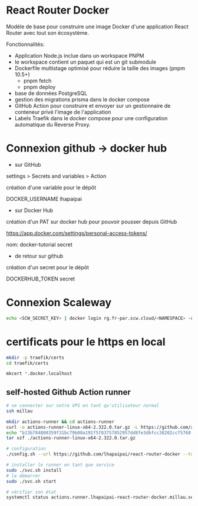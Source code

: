 # React Router Docker

Modèle de base pour construire une image Docker d'une application React Router avec
tout son écosystème.

Fonctionnalités:

- Application Node.js inclue dans un workspace PNPM 
- le workspace contient un paquet qui est un git submodule
- Dockerfile multistage optimisé pour réduire la taille des images (pnpm 10.5+)
  - pnpm fetch
  - pnpm deploy
- base de données PostgreSQL
- gestion des migrations prisma dans le docker compose
- GitHub Action pour construire et envoyer sur un gestionnaire de conteneur privé l'image de l'application
- Labels Traefik dans le docker compose pour une configuration automatique du Reverse Proxy.

# Connexion github -> docker hub

- sur GitHub

settings > Secrets and variables > Action

création d'une variable pour le dépôt

DOCKER_USERNAME
lhapaipai

- sur Docker Hub

création d'un PAT sur docker hub pour pouvoir pousser depuis
GitHub

https://app.docker.com/settings/personal-access-tokens/

nom: docker-tutorial
secret

- de retour sur github

création d'un secret pour le dépôt

DOCKERHUB_TOKEN
secret

# Connexion Scaleway

```bash
echo <SCW_SECRET_KEY> | docker login rg.fr-par.scw.cloud/<NAMESPACE> -u nologin --password-stdin
```

# certificats pour le https en local

```bash
mkdir -p traefik/certs
cd traefik/certs

mkcert *.docker.localhost
```

## self-hosted Github Action runner

```bash
# se connecter sur notre VPS en tant qu'utilisateur normal
ssh millau

mkdir actions-runner && cd actions-runner
curl -o actions-runner-linux-x64-2.322.0.tar.gz -L https://github.com/actions/runner/releases/download/v2.322.0/actions-runner-linux-x64-2.322.0.tar.gz
echo "b13b784808359f31bc79b08a191f5f83757852957dd8fe3dbfcc38202ccf5768  actions-runner-linux-x64-2.322.0.tar.gz" | shasum -a 256 -c
tar xzf ./actions-runner-linux-x64-2.322.0.tar.gz

# configuration
./config.sh --url https://github.com/lhapaipai/react-router-docker --token XXXX

# installer le runner en tant que service
sudo ./svc.sh install
# le démarrer
sudo ./svc.sh start

# vérifier son état
systemctl status actions.runner.lhapaipai-react-router-docker.millau.service